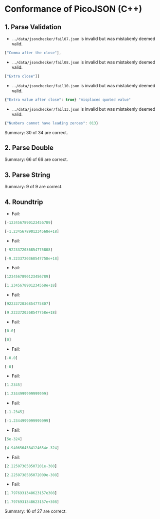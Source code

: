 # Conformance of PicoJSON (C++)

## 1. Parse Validation

* `../data/jsonchecker/fail07.json` is invalid but was mistakenly deemed valid.
~~~js
["Comma after the close"],
~~~

* `../data/jsonchecker/fail08.json` is invalid but was mistakenly deemed valid.
~~~js
["Extra close"]]
~~~

* `../data/jsonchecker/fail10.json` is invalid but was mistakenly deemed valid.
~~~js
{"Extra value after close": true} "misplaced quoted value"
~~~

* `../data/jsonchecker/fail13.json` is invalid but was mistakenly deemed valid.
~~~js
{"Numbers cannot have leading zeroes": 013}
~~~


Summary: 30 of 34 are correct.

## 2. Parse Double


Summary: 66 of 66 are correct.

## 3. Parse String


Summary: 9 of 9 are correct.

## 4. Roundtrip

* Fail:
~~~js
[-1234567890123456789]
~~~

~~~js
[-1.2345678901234568e+18]
~~~

* Fail:
~~~js
[-9223372036854775808]
~~~

~~~js
[-9.2233720368547758e+18]
~~~

* Fail:
~~~js
[1234567890123456789]
~~~

~~~js
[1.2345678901234568e+18]
~~~

* Fail:
~~~js
[9223372036854775807]
~~~

~~~js
[9.2233720368547758e+18]
~~~

* Fail:
~~~js
[0.0]
~~~

~~~js
[0]
~~~

* Fail:
~~~js
[-0.0]
~~~

~~~js
[-0]
~~~

* Fail:
~~~js
[1.2345]
~~~

~~~js
[1.2344999999999999]
~~~

* Fail:
~~~js
[-1.2345]
~~~

~~~js
[-1.2344999999999999]
~~~

* Fail:
~~~js
[5e-324]
~~~

~~~js
[4.9406564584124654e-324]
~~~

* Fail:
~~~js
[2.225073858507201e-308]
~~~

~~~js
[2.2250738585072009e-308]
~~~

* Fail:
~~~js
[1.7976931348623157e308]
~~~

~~~js
[1.7976931348623157e+308]
~~~


Summary: 16 of 27 are correct.

